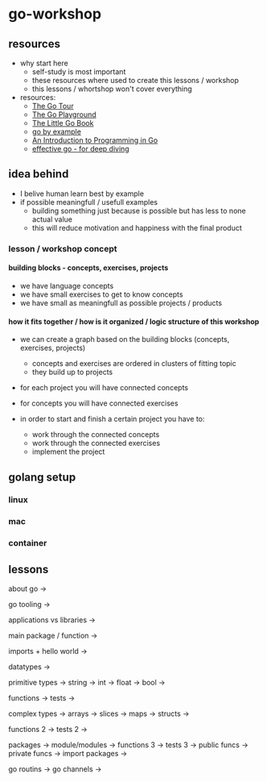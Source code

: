

# go-workshop


## resources
- why start here
    - self-study is most important
    - these resources where used to create this lessons / workshop
    - this lessons / whortshop won't cover everything
- resources:
    - [The Go Tour](https://tour.golang.org/)
    - [The Go Playground](https://play.golang.org/)
    - [The Little Go Book](https://github.com/karlseguin/the-little-go-book/blob/master/en/go.md)
    - [go by example](https://gobyexample.com/)
    - [An Introduction to Programming in Go](https://www.golang-book.com/books/intro)
    - [effective go - for deep diving](https://golang.org/doc/effective_go.html)


## idea behind
- I belive human learn best by example
- if possible meaningfull / usefull examples
    - building something just because is possible but has less to none actual value
    - this will reduce motivation and happiness with the final product

### lesson / workshop concept

#### building blocks - concepts, exercises, projects
- we have language concepts
- we have small exercises to get to know concepts
- we have small as meaningfull as possible projects / products

#### how it fits together / how is it organized / logic structure of this workshop
- we can create a graph based on the building blocks (concepts, exercises, projects)
    - concepts and exercises are ordered in clusters of fitting topic
    - they build up to projects
- for each project you will have connected concepts
- for concepts you will have connected exercises

- in order to start and finish a certain project you have to:
    - work through the connected concepts
    - work through the connected exercises
    - implement the project


## golang setup

### linux

### mac

### container


## lessons
about go ->

go tooling ->

applications vs libraries ->

main package / function ->

imports + hello world ->

datatypes ->

primitive types ->
string ->
int ->
float ->
bool ->

functions ->
tests ->

complex types ->
arrays ->
slices ->
maps ->
structs ->

functions 2 ->
tests 2 ->

packages ->
module/modules ->
functions 3 ->
tests 3 ->
public funcs ->
private funcs ->
import packages ->

go routins ->
go channels ->